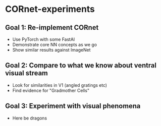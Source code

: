 # CORnet-experiments

## Goal 1: Re-implement CORnet
 - Use PyTorch with some FastAI
 - Demonstrate core NN concepts as we go
 - Show similar results against ImageNet

## Goal 2: Compare to what we know about ventral visual stream
 - Look for similarities in V1 (angled gratings etc)
 - Find evidence for "Gradmother Cells"

## Goal 3: Experiment with visual phenomena
 - Here be dragons
